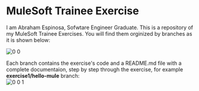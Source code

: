   # MuleSoft Trainee Exercise
I am Abraham Espinosa, Sofwtare Engineer Graduate. This is a repository of my MuleSoft Trainee Exercises. You will find them orginized by branches as it is shown below: 
  
![0 0](https://github.com/abraham-espinosa/mulesoft-trainee-exercise/assets/60346436/1511bf25-5ae9-4816-a0cf-9b5dfcbe9860)

Each branch contains the exercise's code and a README.md file with a complete documentaion, step by step through the exercise, for example **exercise1/hello-mule** branch:  
![0 0 1](https://github.com/abraham-espinosa/mulesoft-trainee-exercise/assets/60346436/e808e2fe-2b7d-4c04-bc45-d997294eb3c5)  




